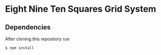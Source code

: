 # Eight Nine Ten Squares Grid System


## Dependencies

After cloning this repository run
	
	$ npm install

